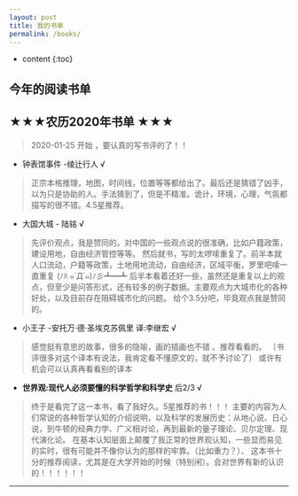 ```yaml
---
layout: post
title: 我的书单
permalink: /books/
---
```


* content
{:toc}



## 今年的阅读书单

## ★★★农历2020年书单 ★★★

> 2020-01-25 开始 ，要认真的写书评的了！！

- 钟表馆事件  -绫辻行人 √
> 正宗本格推理，地图，时间线，位置等等都给出了。最后还是猜错了凶手，以为只是协助的人。手法猜到了，但是不精准。诡计，环境，心理，气氛都描写的很不错。4.5星推荐。
- 大国大城  - 陆铭 √
> 先评价观点，我是赞同的。对中国的一些观点说的很准确，比如户籍政策，建设用地，自由经济管控等等。
> 然后就书，写的太啰嗦重复了。前半本就人口流动，户籍等政策，土地用地流动，自由经济，区域平衡，罗里吧嗦一直重复 (ﾉꐦ ๑´Д`๑)ﾉ彡┻━┻ 
> 后半本看着还好一些，虽然还是重复以上的观点，但至少是问答形式，还有较多的例子数据。主要观点为大城市化的各种好处，以及目前存在阻碍城市化的问题。
> 给个3.5分吧，毕竟观点我是赞同的。
- 小王子 -安托万·德·圣埃克苏佩里 译:李继宏 √
> 感觉挺有意思的故事，很多的隐喻，画的插画也不错 。推荐看看的。
> 〔书评很多对这个译本有说法，我肯定看不懂原文的，就不予讨论了〕
> 或许有机会可以认真再看看别的译本
- **世界观:现代人必须要懂的科学哲学和科学史** 后2/3 √ 
> 终于是看完了这一本书，看了我好久。5星推荐的书！！！
> 主要的内容为人们常说的各种哲学认知的介绍说明，以及科学的发展历史：从地心说、日心说，到牛顿的经典力学、广义相对论，再到最新的量子理论、贝尔定理、现代演化论。
> 在基本认知层面上颠覆了我正常的世界观认知，一些显而易见的实时，很有可能并不像你认为的那样的牢靠。（比如重力？）、
> 这本书十分的推荐阅读，尤其是在大学开始的时候（特别闲）。会对世界有新的认识的！！！！！！

---
